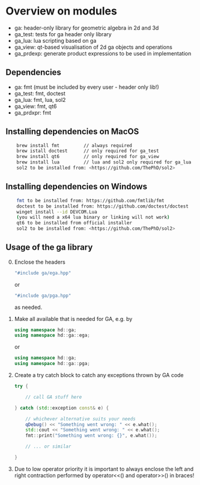 # Overview on modules

- ga: header-only library for geometric algebra in 2d and 3d
- ga_test: tests for ga header only library
- ga_lua: lua scripting based on ga
- ga_view: qt-based visualisation of 2d ga objects and operations
- ga_prdexp: generate product expressions to be used in implementation

## Dependencies

- ga: fmt (must be included by every user - header only lib!)
- ga_test: fmt, doctest
- ga_lua: fmt, lua, sol2
- ga_view: fmt, qt6
- ga_prdxpr: fmt

## Installing dependencies on MacOS

```bash
    brew install fmt         // always required
    brew istall doctest      // only required for ga_test
    brew install qt6         // only required for ga_view
    brew install lua         // lua and sol2 only required for ga_lua
    sol2 to be installed from: <https://github.com/ThePhD/sol2>
```

## Installing dependencies on Windows

```bash
    fmt to be installed from: https://github.com/fmtlib/fmt
    doctest to be installed from: https://github.com/doctest/doctest
    winget install --id DEVCOM.Lua
    (you will need a x64 lua binary or linking will not work)
    qt6 to be installed from official installer
    sol2 to be installed from: <https://github.com/ThePhD/sol2>
```

## Usage of the ga library

0) Enclose the headers

    ```cpp
    "#include ga/ega.hpp"
    ```

    or

    ```cpp
    "#include ga/pga.hpp"
    ```

    as needed.

1) Make all available that is needed for GA, e.g. by

    ```cpp
    using namespace hd::ga;
    using namespace hd::ga::ega;
    ```

    or

    ```cpp
    using namespace hd::ga;
    using namespace hd::ga::pga;
    ```

2) Create a try catch block to catch any exceptions thrown by GA code

    ```cpp
    try {

        // call GA stuff here

    } catch (std::exception const& e) {

        // whichever alternative suits your needs
        qDebug() << "Something went wrong: " << e.what();
        std::cout << "Something went wrong: " << e.what();
        fmt::print("Something went wrong: {}", e.what());

        // ... or similar

    }
    ```

3) Due to low operator priority it is important to always enclose the left and right
   contraction performed by operator<<() and operator>>() in braces!
